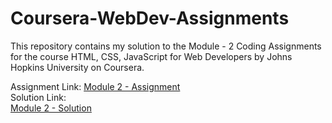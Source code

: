 # Coursera-WebDev-Assignments

This repository contains my solution to the Module - 2 Coding Assignments for the course HTML, CSS, JavaScript for Web Developers by Johns Hopkins University on Coursera.
<div>
Assignment Link:
<a href="https://docs.google.com/document/d/1a4T43GiJv7HzYVTR1wgrBngHIWnornw9opPYTNaKQyY/edit" target="_blank" title="Module 2"> Module 2 - Assignment</a>
</div>
Solution Link:
<div>
<a href="https://anndrezacamelo.github.io/Coursera-WebDev-Assignments/module2-solution/" target="_blank" title="Module 2"> Module 2 - Solution</a>
</div>

